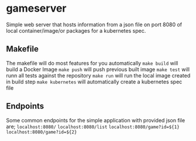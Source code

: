 # gameserver

Simple web server that hosts information from a json file on port 8080 of local container/image/or packages for a kubernetes spec.

## Makefile
The makefile will do most features for you automatically
`make build` will build a Docker Image
`make push` will push previous built image
`make test` will runn all tests against the repository
`make run` will run the local image created in build step
`make kubernetes` will automatically create a kubernetes spec file

## Endpoints
Some common endpoints for the simple application with provided json file are;
`localhost:8080/`
`localhost:8080/list`
`localhost:8080/game?id=${1}`
`localhost:8080/game?id=${2}`
